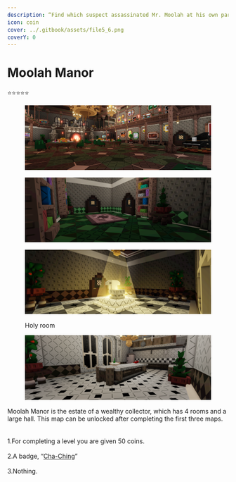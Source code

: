 ```yaml
---
description: “Find which suspect assassinated Mr. Moolah at his own party.”
icon: coin
cover: ../.gitbook/assets/file5_6.png
coverY: 0
---
```


# Moolah Manor

⭐⭐⭐⭐⭐

<div data-full-width="true"><figure><img src="../.gitbook/assets/file5_6.png" alt=""><figcaption></figcaption></figure> <figure><img src="../.gitbook/assets/file3 (6).png" alt=""><figcaption></figcaption></figure></div>

<div data-full-width="true"><figure><img src="../.gitbook/assets/file1_26.png" alt=""><figcaption><p>Holy room</p></figcaption></figure> <figure><img src="../.gitbook/assets/file2 (9).png" alt=""><figcaption></figcaption></figure></div>

Moolah Manor is the estate of a wealthy collector, which has 4 rooms and a large hall. This map can be unlocked after completing the first three maps.\
\
\
1.For completing a level you are given 50 coins.\
\
2.A badge, “[Cha-Ching](../Achievements/Cha-Ching.md)”\
\
3.Nothing.
